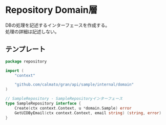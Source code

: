 # Repository Domain層

DBの処理を記述するインターフェースを作成する。  
処理の詳細は記述しない。

## テンプレート

```go
package repository

import (
	"context"

	"github.com/calmato/gran/api/sample/internal/domain"
)

// SampleRepository - SampleRepositoryインターフェース
type SampleRepository interface {
	Create(ctx context.Context, u *domain.Sample) error
	GetUIDByEmail(ctx context.Context, email string) (string, error)
}
```
